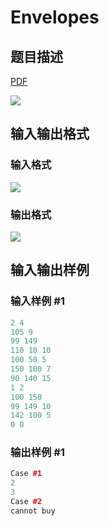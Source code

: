 # Envelopes

## 题目描述

[problemUrl]: https://uva.onlinejudge.org/index.php?option=com_onlinejudge&Itemid=8&category=12&page=show_problem&problem=994

[PDF](https://uva.onlinejudge.org/external/100/p10053.pdf)

![](https://cdn.luogu.com.cn/upload/vjudge_pic/UVA10053/db9c88c26c368b55655f68ceb6c996dcec34d3b9.png)

## 输入输出格式

### 输入格式

![](https://cdn.luogu.com.cn/upload/vjudge_pic/UVA10053/ba6f3bc94779b2e16678a72de9471dac18878b8a.png)

### 输出格式

![](https://cdn.luogu.com.cn/upload/vjudge_pic/UVA10053/de23bf7d14b6f140448d6c16ee6ccb51304d4073.png)

## 输入输出样例

### 输入样例 #1

```cpp
2 4
105 9
99 149
110 10 10
100 50 5
150 100 7
90 140 15
1 2
100 150
99 149 10
142 100 5
0 0
```


### 输出样例 #1

```cpp
Case #1
2
3
Case #2
cannot buy
```


